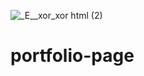 ![_E__xor_xor html (2)](https://user-images.githubusercontent.com/82139750/131826978-11e17db2-1864-4a04-8fe7-3c1a779b6e8d.png)
# portfolio-page
